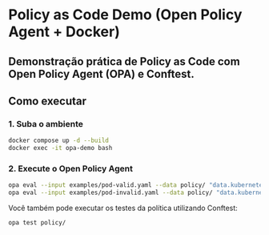 # Policy as Code Demo (Open Policy Agent + Docker)

## Demonstração prática de **Policy as Code** com **Open Policy Agent (OPA)** e **Conftest**.

## Como executar

### 1. Suba o ambiente

```bash
docker compose up -d --build
docker exec -it opa-demo bash
```

### 2. Execute o Open Policy Agent

```bash
opa eval --input examples/pod-valid.yaml --data policy/ "data.kubernetes.admission.deny"
opa eval --input examples/pod-invalid.yaml --data policy/ "data.kubernetes.admission.deny"
```

Você também pode executar os testes da política utilizando Conftest:

```bash
opa test policy/
```
